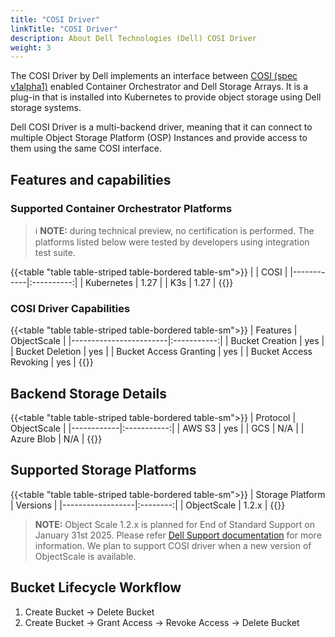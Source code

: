 ```yaml
---
title: "COSI Driver"
linkTitle: "COSI Driver"
description: About Dell Technologies (Dell) COSI Driver 
weight: 3
---
```


The COSI Driver by Dell implements an interface between [COSI (spec v1alpha1)](https://container-object-storage-interface.github.io/docs/) enabled Container Orchestrator and Dell Storage Arrays. It is a plug-in that is installed into Kubernetes to provide object storage using Dell storage systems.

Dell COSI Driver is a multi-backend driver, meaning that it can connect to multiple Object Storage Platform (OSP) Instances and provide access to them using the same COSI interface.

## Features and capabilities

### Supported Container Orchestrator Platforms

> ℹ️ **NOTE:** during technical preview, no certification is performed. The platforms listed below were tested by developers using integration test suite.

{{<table "table table-striped table-bordered table-sm">}}
|            |    COSI    |
|------------|:----------:|
| Kubernetes |    1.27    |
| K3s        |    1.27    |
{{</table>}}

### COSI Driver Capabilities

{{<table "table table-striped table-bordered table-sm">}}
| Features               | ObjectScale |
|------------------------|:-----------:|
| Bucket Creation        |     yes     |
| Bucket Deletion        |     yes     |
| Bucket Access Granting |     yes     |
| Bucket Access Revoking |     yes     |
{{</table>}}

## Backend Storage Details

{{<table "table table-striped table-bordered table-sm">}}
| Protocol   | ObjectScale |
|------------|:-----------:|
| AWS S3     |     yes     |
| GCS        |     N/A     |
| Azure Blob |     N/A     |
{{</table>}}

## Supported Storage Platforms

{{<table "table table-striped table-bordered table-sm">}}
| Storage Platform | Versions |
|------------------|:--------:|
| ObjectScale      |  1.2.x   |
{{</table>}}

> **NOTE:** Object Scale 1.2.x is planned for End of Standard Support on January 31st 2025. Please refer <a href="https://www.dell.com/support/kbdoc/en-uk/000185734/all-dell-emc-end-of-life-documents?lang=en">Dell Support documentation</a> for more information. We plan to support COSI driver when a new version of ObjectScale is available.

## Bucket Lifecycle Workflow

1. Create Bucket &rarr; Delete Bucket
1. Create Bucket &rarr; Grant Access &rarr; Revoke Access &rarr; Delete Bucket
